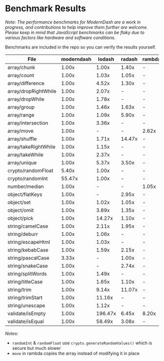  # Benchmark Results
*Note: The performance benchmarks for ModernDash are a work in progress, and contributions to help improve them further are welcome. Please keep in mind that JavaScript benchmarks can be flaky due to various factors like hardware and software conditions.*

 Benchmarks are included in the repo so you can verify the results yourself.

| File                 | moderndash | lodash | radash | rambda | remeda |
| -------------------- | ---------- | ------ | ------ | ------ | ------ |
| array/chunk          | 1.00x      | 1.00x  | 1.40x  | -      | 7.57x  |
| array/count          | 1.00x      | 1.03x  | 1.05x  | -      | -      |
| array/difference     | 1.00x      | 4.52x  | 1.30x  | -      | 1.88x  |
| array/dropRightWhile | 1.00x      | 2.07x  | -      | -      | -      |
| array/dropWhile      | 1.00x      | 1.78x  | -      | -      | -      |
| array/group          | 1.00x      | 1.46x  | 1.63x  | -      | 4.02x  |
| array/range          | 1.00x      | 1.09x  | 5.90x  | -      | -      |
| array/intersection   | 1.00x      | 3.36x  | -      | -      | 18.73x |
| array/move           | 1.00x      | -      | -      | 2.62x  | -      |
| array/shuffle        | 1.00x      | 1.71x  | 14.47x | -      | -      |
| array/takeRightWhile | 1.00x      | 1.15x  | -      | -      | -      |
| array/takeWhile      | 1.00x      | 2.37x  | -      | -      | 29.94x |
| array/unique         | 1.00x      | 5.37x  | 3.50x  | -      | 1.74x  |
| crypto/randomFloat   | 5.40x      | 1.00x  | -      | -      | -      |
| crypto/randomInt     | 55.47x     | 1.00x  | -      | -      | -      |
| number/median        | 1.00x      | -      | -      | 1.05x  | -      |
| object/flatKeys      | 1.00x      | -      | 2.95x  | -      | -      |
| object/set           | 1.00x      | 1.02x  | 1.05x  | -      | -      |
| object/omit          | 1.00x      | 3.89x  | 1.35x  | -      | 2.39x  |
| object/pick          | 1.00x      | 14.27x | 1.10x  | -      | 6.71x  |
| string/camelCase     | 1.00x      | 2.11x  | 1.95x  | -      | -      |
| string/deburr        | 1.00x      | 1.06x  | -      | -      | -      |
| string/escapeHtml    | 1.00x      | 1.03x  | -      | -      | -      |
| string/kebabCase     | 1.00x      | 1.59x  | 2.15x  | -      | -      |
| string/pascalCase    | 3.33x      | -      | 1.00x  | -      | -      |
| string/snakeCase     | 1.00x      | -      | 2.74x  | -      | -      |
| string/splitWords    | 1.00x      | 1.49x  | -      | -      | -      |
| string/titleCase     | 1.00x      | 1.65x  | 1.10x  | -      | -      |
| string/trim          | 1.00x      | 9.14x  | 11.07x | -      | -      |
| string/trimStart     | 1.00x      | 11.16x | -      | -      | -      |
| string/unescape      | 1.00x      | 1.12x  | -      | -      | -      |
| validate/isEmpty     | 1.00x      | 196.47x| 6.45x  | 8.20x  | -      |
| validate/isEqual     | 1.00x      | 58.49x | 3.08x  | -      | 6.99x  |

*Notes:* 
- `randomInt` & `randomFloat` use `crypto.generateRandomValues()` which is secure but much slower
- `move` in rambda copies the array instead of modifying it in place
